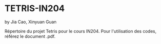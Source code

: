 # TETRIS-IN204
by Jia Cao, Xinyuan Guan

Répertoire du projet Tetris pour le cours IN204.
Pour l'utilisation des codes, référez le document .pdf.
